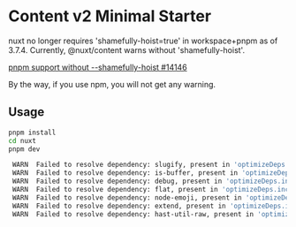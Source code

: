 # Content v2 Minimal Starter

nuxt no longer requires 'shamefully-hoist=true' in workspace+pnpm as of 3.7.4.
Currently, @nuxt/content warns without 'shamefully-hoist'.

[pnpm support without --shamefully-hoist #14146](https://github.com/nuxt/nuxt/issues/14146#issuecomment-1767243568)

By the way, if you use npm, you will not get any warning.

## Usage

```bash
pnpm install
cd nuxt
pnpm dev
```

```bash
 WARN  Failed to resolve dependency: slugify, present in 'optimizeDeps.include'      
 WARN  Failed to resolve dependency: is-buffer, present in 'optimizeDeps.include'    
 WARN  Failed to resolve dependency: debug, present in 'optimizeDeps.include'        
 WARN  Failed to resolve dependency: flat, present in 'optimizeDeps.include'         
 WARN  Failed to resolve dependency: node-emoji, present in 'optimizeDeps.include'   
 WARN  Failed to resolve dependency: extend, present in 'optimizeDeps.include'       
 WARN  Failed to resolve dependency: hast-util-raw, present in 'optimizeDeps.include'   
```
